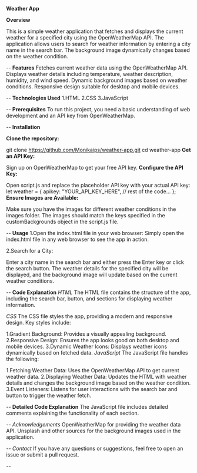 **Weather App**

**Overview**

This is a simple weather application that fetches and displays the current weather for a specified city using the OpenWeatherMap API. The application allows users to search for weather information by entering a city name in the search bar. The background image dynamically changes based on the weather condition.

--
**Features**
Fetches current weather data using the OpenWeatherMap API.
Displays weather details including temperature, weather description, humidity, and wind speed.
Dynamic background images based on weather conditions.
Responsive design suitable for desktop and mobile devices.

--
**Technologies Used**
1.HTML
2.CSS
3.JavaScript

--
**Prerequisites**
To run this project, you need a basic understanding of web development and an API key from OpenWeatherMap.

--
**Installation**

**Clone the repository:**

git clone https://github.com/Monikaips/weather-app.git
cd weather-app
**Get an API Key:**

Sign up on OpenWeatherMap to get your free API key.
**Configure the API Key:**

Open script.js and replace the placeholder API key with your actual API key:
let weather = {
  apikey: "YOUR_API_KEY_HERE",
  // rest of the code...
};
**Ensure Images are Available:**

Make sure you have the images for different weather conditions in the images folder. The images should match the keys specified in the customBackgrounds object in the script.js file.

--
**Usage**
1.Open the index.html file in your web browser:
   Simply open the index.html file in any web browser to see the app in action.

2.Search for a City:

   Enter a city name in the search bar and either press the Enter key or click the search button.
   The weather details for the specified city will be displayed, and the background image will update based on the current weather conditions.
   
--
**Code Explanation**
*HTML*
The HTML file contains the structure of the app, including the search bar, button, and sections for displaying weather information.

*CSS*
The CSS file styles the app, providing a modern and responsive design. Key styles include:

1.Gradient Background: Provides a visually appealing background.
2.Responsive Design: Ensures the app looks good on both desktop and mobile devices.
3.Dynamic Weather Icons: Displays weather icons dynamically based on fetched data.
*JavaScript*
The JavaScript file handles the following:

1.Fetching Weather Data: Uses the OpenWeatherMap API to get current weather data.
2.Displaying Weather Data: Updates the HTML with weather details and changes the background image based on the weather condition.
3.Event Listeners: Listens for user interactions with the search bar and button to trigger the weather fetch.

--
**Detailed Code Explanation**
The JavaScript file includes detailed comments explaining the functionality of each section.

--
*Acknowledgements*
OpenWeatherMap for providing the weather data API.
Unsplash and other sources for the background images used in the application.

--
*Contact*
If you have any questions or suggestions, feel free to open an issue or submit a pull request.

--
